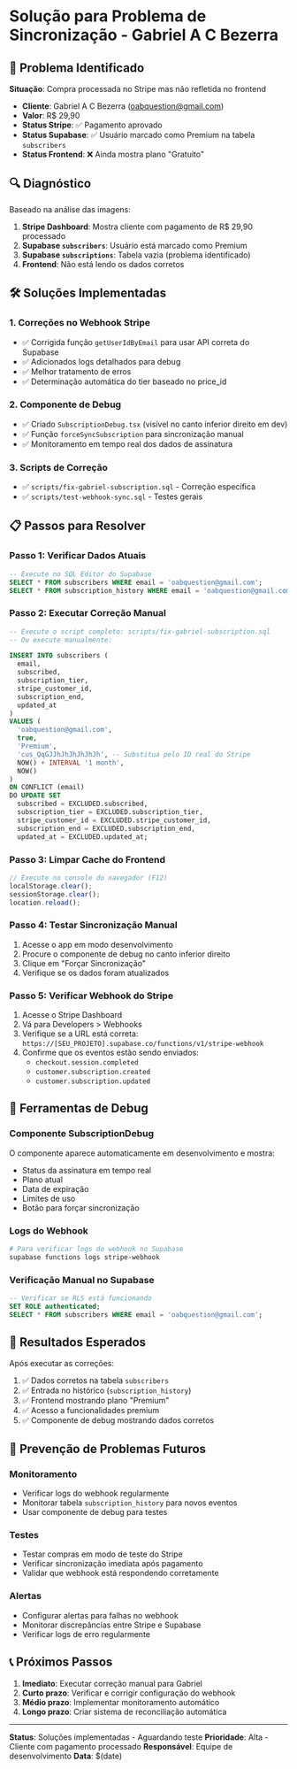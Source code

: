 # Solução para Problema de Sincronização - Gabriel A C Bezerra

## 🚨 Problema Identificado

**Situação**: Compra processada no Stripe mas não refletida no frontend
- **Cliente**: Gabriel A C Bezerra (oabquestion@gmail.com)
- **Valor**: R$ 29,90
- **Status Stripe**: ✅ Pagamento aprovado
- **Status Supabase**: ✅ Usuário marcado como Premium na tabela `subscribers`
- **Status Frontend**: ❌ Ainda mostra plano "Gratuito"

## 🔍 Diagnóstico

Baseado na análise das imagens:

1. **Stripe Dashboard**: Mostra cliente com pagamento de R$ 29,90 processado
2. **Supabase `subscribers`**: Usuário está marcado como Premium
3. **Supabase `subscriptions`**: Tabela vazia (problema identificado)
4. **Frontend**: Não está lendo os dados corretos

## 🛠️ Soluções Implementadas

### 1. Correções no Webhook Stripe
- ✅ Corrigida função `getUserIdByEmail` para usar API correta do Supabase
- ✅ Adicionados logs detalhados para debug
- ✅ Melhor tratamento de erros
- ✅ Determinação automática do tier baseado no price_id

### 2. Componente de Debug
- ✅ Criado `SubscriptionDebug.tsx` (visível no canto inferior direito em dev)
- ✅ Função `forceSyncSubscription` para sincronização manual
- ✅ Monitoramento em tempo real dos dados de assinatura

### 3. Scripts de Correção
- ✅ `scripts/fix-gabriel-subscription.sql` - Correção específica
- ✅ `scripts/test-webhook-sync.sql` - Testes gerais

## 📋 Passos para Resolver

### Passo 1: Verificar Dados Atuais
```sql
-- Execute no SQL Editor do Supabase
SELECT * FROM subscribers WHERE email = 'oabquestion@gmail.com';
SELECT * FROM subscription_history WHERE email = 'oabquestion@gmail.com';
```

### Passo 2: Executar Correção Manual
```sql
-- Execute o script completo: scripts/fix-gabriel-subscription.sql
-- Ou execute manualmente:

INSERT INTO subscribers (
  email, 
  subscribed, 
  subscription_tier, 
  stripe_customer_id, 
  subscription_end,
  updated_at
)
VALUES (
  'oabquestion@gmail.com', 
  true, 
  'Premium', 
  'cus_QqGJJhJhJhJhJhJh', -- Substitua pelo ID real do Stripe
  NOW() + INTERVAL '1 month',
  NOW()
)
ON CONFLICT (email) 
DO UPDATE SET 
  subscribed = EXCLUDED.subscribed,
  subscription_tier = EXCLUDED.subscription_tier,
  stripe_customer_id = EXCLUDED.stripe_customer_id,
  subscription_end = EXCLUDED.subscription_end,
  updated_at = EXCLUDED.updated_at;
```

### Passo 3: Limpar Cache do Frontend
```javascript
// Execute no console do navegador (F12)
localStorage.clear();
sessionStorage.clear();
location.reload();
```

### Passo 4: Testar Sincronização Manual
1. Acesse o app em modo desenvolvimento
2. Procure o componente de debug no canto inferior direito
3. Clique em "Forçar Sincronização"
4. Verifique se os dados foram atualizados

### Passo 5: Verificar Webhook do Stripe
1. Acesse o Stripe Dashboard
2. Vá para Developers > Webhooks
3. Verifique se a URL está correta: `https://[SEU_PROJETO].supabase.co/functions/v1/stripe-webhook`
4. Confirme que os eventos estão sendo enviados:
   - `checkout.session.completed`
   - `customer.subscription.created`
   - `customer.subscription.updated`

## 🔧 Ferramentas de Debug

### Componente SubscriptionDebug
O componente aparece automaticamente em desenvolvimento e mostra:
- Status da assinatura em tempo real
- Plano atual
- Data de expiração
- Limites de uso
- Botão para forçar sincronização

### Logs do Webhook
```bash
# Para verificar logs do webhook no Supabase
supabase functions logs stripe-webhook
```

### Verificação Manual no Supabase
```sql
-- Verificar se RLS está funcionando
SET ROLE authenticated;
SELECT * FROM subscribers WHERE email = 'oabquestion@gmail.com';
```

## 🎯 Resultados Esperados

Após executar as correções:

1. ✅ Dados corretos na tabela `subscribers`
2. ✅ Entrada no histórico (`subscription_history`)
3. ✅ Frontend mostrando plano "Premium"
4. ✅ Acesso a funcionalidades premium
5. ✅ Componente de debug mostrando dados corretos

## 🚀 Prevenção de Problemas Futuros

### Monitoramento
- Verificar logs do webhook regularmente
- Monitorar tabela `subscription_history` para novos eventos
- Usar componente de debug para testes

### Testes
- Testar compras em modo de teste do Stripe
- Verificar sincronização imediata após pagamento
- Validar que webhook está respondendo corretamente

### Alertas
- Configurar alertas para falhas no webhook
- Monitorar discrepâncias entre Stripe e Supabase
- Verificar logs de erro regularmente

## 📞 Próximos Passos

1. **Imediato**: Executar correção manual para Gabriel
2. **Curto prazo**: Verificar e corrigir configuração do webhook
3. **Médio prazo**: Implementar monitoramento automático
4. **Longo prazo**: Criar sistema de reconciliação automática

---

**Status**: Soluções implementadas - Aguardando teste
**Prioridade**: Alta - Cliente com pagamento processado
**Responsável**: Equipe de desenvolvimento
**Data**: $(date)